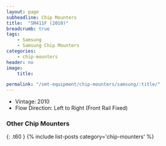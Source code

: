```yaml
---
layout: page
subheadline: Chip Mounters
title:  "SM411F (2010)"
breadcrumb: true
tags:
    - Samsung
    - Samsung Chip Mounters
categories:
    - chip-mounters
header: no
image:
    title:

permalink: "/smt-equipment/chip-mounters/samsung/:title/"
---
```


- Vintage: 2010
- Flow Direction: Left to Right (Front Rail Fixed)

### Other Chip Mounters ###
{: .t60 }
{% include list-posts category='chip-mounters' %}
